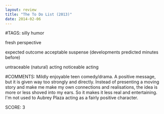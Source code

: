 ```yaml
---
layout: review
title: "The To Do List (2013)"
date: 2014-02-06
---
```


#TAGS:
silly humor

fresh perspective

expected outcome
acceptable suspense (developments predicted minutes before)

untraceable (natural) acting
noticeable acting

#COMMENTS:
Mildly enjoyable teen comedy/drama. A positive message, but it is given way too strongly and directly. Instead of presenting a moving story and make me make my own connections and realisations, the idea is more or less shoved into my ears. So it makes it less real and entertaining.
I'm not used to Aubrey Plaza acting as a fairly positive character.





SCORE:
3

